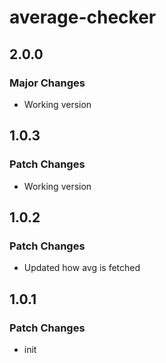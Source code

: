 # average-checker

## 2.0.0

### Major Changes

- Working version

## 1.0.3

### Patch Changes

- Working version

## 1.0.2

### Patch Changes

- Updated how avg is fetched

## 1.0.1

### Patch Changes

- init
